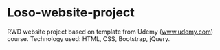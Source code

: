 # Loso-website-project
RWD website project based on template from Udemy (www.udemy.com) course. Technology used: HTML, CSS, Bootstrap, jQuery.
